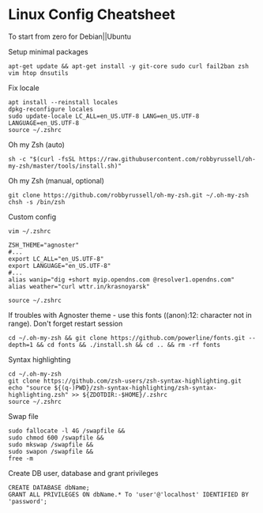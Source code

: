 # Linux Config Cheatsheet
To start from zero for Debian||Ubuntu

Setup minimal packages
```
apt-get update && apt-get install -y git-core sudo curl fail2ban zsh vim htop dnsutils
```
Fix locale
```
apt install --reinstall locales
dpkg-reconfigure locales
sudo update-locale LC_ALL=en_US.UTF-8 LANG=en_US.UTF-8 LANGUAGE=en_US.UTF-8
source ~/.zshrc
```
Oh my Zsh (auto)
```
sh -c "$(curl -fsSL https://raw.githubusercontent.com/robbyrussell/oh-my-zsh/master/tools/install.sh)"
```
Oh my Zsh (manual, optional)
```
git clone https://github.com/robbyrussell/oh-my-zsh.git ~/.oh-my-zsh
chsh -s /bin/zsh
```
Custom config
```
vim ~/.zshrc
```
```
ZSH_THEME="agnoster" 
#...
export LC_ALL="en_US.UTF-8"
export LANGUAGE="en_US.UTF-8"
#...
alias wanip="dig +short myip.opendns.com @resolver1.opendns.com"
alias weather="curl wttr.in/krasnoyarsk"
```
```
source ~/.zshrc
```
If troubles with Agnoster theme - use this fonts ((anon):12: character not in range).
Don't forget restart session
```
cd ~/.oh-my-zsh && git clone https://github.com/powerline/fonts.git --depth=1 && cd fonts && ./install.sh && cd .. && rm -rf fonts
```
Syntax highlighting
```
cd ~/.oh-my-zsh
git clone https://github.com/zsh-users/zsh-syntax-highlighting.git
echo "source ${(q-)PWD}/zsh-syntax-highlighting/zsh-syntax-highlighting.zsh" >> ${ZDOTDIR:-$HOME}/.zshrc
source ~/.zshrc
```
Swap file
```
sudo fallocate -l 4G /swapfile &&
sudo chmod 600 /swapfile &&
sudo mkswap /swapfile &&
sudo swapon /swapfile &&
free -m
```
Create DB user, database and grant  privileges
```
CREATE DATABASE dbName;
GRANT ALL PRIVILEGES ON dbName.* To 'user'@'localhost' IDENTIFIED BY 'password';
```
